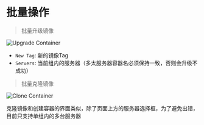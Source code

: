 # 批量操作

> 批量升级镜像

![Upgrade Container](_media/single-upgrade-container.png)

- `New Tag`: 新的镜像Tag
- `Servers`: 当前组内的服务器（多太服务器容器名必须保持一致，否则会升级不成功）

> 批量克隆镜像

![Clone Container](_media/single-container-clone.png)

克隆镜像和创建容器的界面类似，除了页面上方的服务器选择框，为了避免出错，目前只支持单组内的多台服务器
